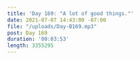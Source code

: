 ```yaml
---
title: 'Day 169: "A lot of good things."'
date: 2021-07-07 14:43:00 -07:00
file: "/uploads/Day-B169.mp3"
post: Day 169
duration: '00:03:53'
length: 3355295
---
```


